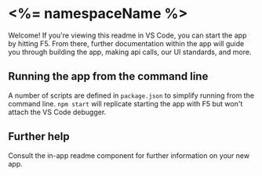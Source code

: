 # <%= namespaceName %>

Welcome! If you're viewing this readme in VS Code, you can start the app by hitting F5. From there, further documentation within the app will guide you through building the app, making api calls, our UI standards, and more.

## Running the app from the command line

A number of scripts are defined in `package.json` to simplify running from the command line. `npm start` will replicate starting the app with F5 but won't attach the VS Code debugger.

## Further help

Consult the in-app readme component for further information on your new app.